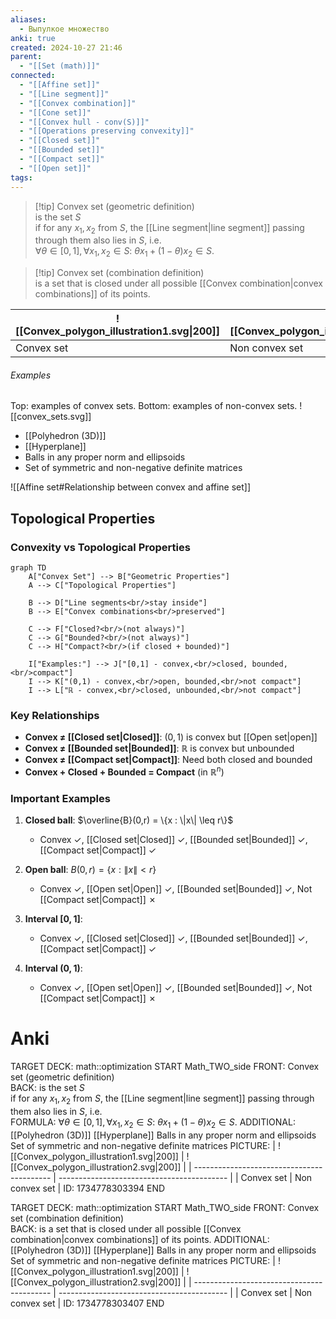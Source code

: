 ```yaml
---
aliases:
  - Выпулкое множество
anki: true
created: 2024-10-27 21:46
parent:
  - "[[Set (math)]]"
connected:
  - "[[Affine set]]"
  - "[[Line segment]]"
  - "[[Convex combination]]"
  - "[[Cone set]]"
  - "[[Convex hull - conv(S)]]"
  - "[[Operations preserving convexity]]"
  - "[[Closed set]]"
  - "[[Bounded set]]"
  - "[[Compact set]]"
  - "[[Open set]]"
tags:
---
```


> [!tip] Convex set (geometric definition)  
is the set $S$  
if for any $x_1, x_2$ from $S$, the [[Line segment|line segment]] passing through them also lies in $S$, i.e.  
$\forall \theta \in [0, 1], \forall x_1, x_2 \in S:$
$\theta x_1 + (1-\theta) x_2 \in S$.

> [!tip] Convex set (сombination definition)  
is a set that is closed under all possible [[Convex combination|convex combinations]] of its points.


| ![[Convex_polygon_illustration1.svg\|200]] | ![[Convex_polygon_illustration2.svg\|200]] |
| ------------------------------------------ | ------------------------------------------ |
| Convex set                                 | Non convex set                             |

###### Examples
Top: examples of convex sets. Bottom: examples of non-convex sets.
![[convex_sets.svg]]

- [[Polyhedron (3D)]]
- [[Hyperplane]]
- Balls in any proper norm and ellipsoids
- Set of symmetric and non-negative definite matrices


![[Affine set#Relationship between convex and affine set]]

## Topological Properties

### Convexity vs Topological Properties

```mermaid
graph TD
    A["Convex Set"] --> B["Geometric Properties"]
    A --> C["Topological Properties"]
    
    B --> D["Line segments<br/>stay inside"]
    B --> E["Convex combinations<br/>preserved"]
    
    C --> F["Closed?<br/>(not always)"]
    C --> G["Bounded?<br/>(not always)"]
    C --> H["Compact?<br/>(if closed + bounded)"]
    
    I["Examples:"] --> J["[0,1] - convex,<br/>closed, bounded,<br/>compact"]
    I --> K["(0,1) - convex,<br/>open, bounded,<br/>not compact"]
    I --> L["ℝ - convex,<br/>closed, unbounded,<br/>not compact"]
```

### Key Relationships

- **Convex ≠ [[Closed set|Closed]]**: $(0,1)$ is convex but [[Open set|open]]
- **Convex ≠ [[Bounded set|Bounded]]**: $\mathbb{R}$ is convex but unbounded  
- **Convex ≠ [[Compact set|Compact]]**: Need both closed and bounded
- **Convex + Closed + Bounded = Compact** (in $\mathbb{R}^n$)

### Important Examples

1. **Closed ball**: $\overline{B}(0,r) = \{x : \|x\| \leq r\}$ 
   - Convex ✓, [[Closed set|Closed]] ✓, [[Bounded set|Bounded]] ✓, [[Compact set|Compact]] ✓

2. **Open ball**: $B(0,r) = \{x : \|x\| < r\}$
   - Convex ✓, [[Open set|Open]] ✓, [[Bounded set|Bounded]] ✓, Not [[Compact set|Compact]] ✗

3. **Interval $[0,1]$**: 
   - Convex ✓, [[Closed set|Closed]] ✓, [[Bounded set|Bounded]] ✓, [[Compact set|Compact]] ✓

4. **Interval $(0,1)$**:
   - Convex ✓, [[Open set|Open]] ✓, [[Bounded set|Bounded]] ✓, Not [[Compact set|Compact]] ✗


# Anki
TARGET DECK: math::optimization
START
Math_TWO_side
FRONT: Convex set (geometric definition)  
BACK: is the set $S$  
if for any $x_1, x_2$ from $S$, the [[Line segment|line segment]] passing through them also lies in $S$, i.e.  
FORMULA: $\forall \theta \in [0, 1], \forall x_1, x_2 \in S:$
$\theta x_1 + (1-\theta) x_2 \in S$.
ADDITIONAL:
[[Polyhedron (3D)]]
[[Hyperplane]]
Balls in any proper norm and ellipsoids
Set of symmetric and non-negative definite matrices
PICTURE:
| ![[Convex_polygon_illustration1.svg\|200]] | ![[Convex_polygon_illustration2.svg\|200]] |
| ------------------------------------------ | ------------------------------------------ |
| Convex set                                 | Non convex set                             |
ID: 1734778303394
END

TARGET DECK: math::optimization
START
Math_TWO_side
FRONT: Convex set (сombination definition)  
BACK: is a set that is closed under all possible [[Convex combination|convex combinations]] of its points.
ADDITIONAL:
[[Polyhedron (3D)]]
[[Hyperplane]]
Balls in any proper norm and ellipsoids
Set of symmetric and non-negative definite matrices
PICTURE:
| ![[Convex_polygon_illustration1.svg\|200]] | ![[Convex_polygon_illustration2.svg\|200]] |
| ------------------------------------------ | ------------------------------------------ |
| Convex set                                 | Non convex set                             |
ID: 1734778303407
END
